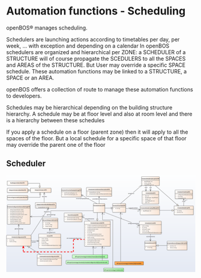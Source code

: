 # Automation functions - Scheduling

openBOS® manages scheduling. 

Schedulers are launching actions according to timetables per day, per week, … with exception and depending on a calendar 
In openBOS schedulers are organized and hierarchical per ZONE: a SCHEDULER of a STRUCTURE will of course propagate the SCEDULERS to all the SPACES and AREAS of the STRUCTURE. But User may override a specific SPACE schedule. 
These automation functions may be linked to a STRUCTURE, a SPACE or an AREA. 

openBOS offers a collection of route to manage these automation functions to developers. 

Schedules may be hierarchical depending on the building structure hierarchy. A schedule may be at floor level and also at room level and there is a hierarchy between these schedules 

If you apply a schedule on a floor (parent zone) then it will apply to all the spaces of the floor. But a local schedule for a specific space of that floor may override the parent one of the floor 

## Scheduler

![Scheduler](assets/openbos-documentation/static/images/diagram_scheduler.png "Scheduler")
